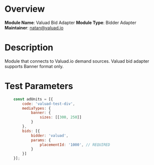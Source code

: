 # Overview

**Module Name**: Valuad Bid Adapter
**Module Type**: Bidder Adapter
**Maintainer**: natan@valuad.io

# Description


Module that connects to Valuad.io demand sources.
Valuad bid adapter supports Banner format only.

# Test Parameters

```js
    const adUnits = [{
        code: 'valuad-test-div',
        mediaTypes: {
            banner: {
                sizes: [[300, 250]]
            }
        },
        bids: [{
            bidder: 'valuad',
            params: {
                placementId: '1000', // REQUIRED
            }
        }]
    }];
```
